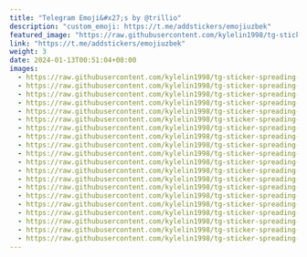 ```yaml
---
title: "Telegram Emoji&#x27;s by @trillio"
description: "custom_emoji: https://t.me/addstickers/emojiuzbek"
featured_image: "https://raw.githubusercontent.com/kylelin1998/tg-sticker-spreading-worldwide-images/main/img/c0ccdbb5-fc40-48c8-96d3-275ed2b106b4.jpg"
link: "https://t.me/addstickers/emojiuzbek"
weight: 3
date: 2024-01-13T00:51:04+08:00
images:
  - https://raw.githubusercontent.com/kylelin1998/tg-sticker-spreading-worldwide-images/main/img/c0ccdbb5-fc40-48c8-96d3-275ed2b106b4.jpg
  - https://raw.githubusercontent.com/kylelin1998/tg-sticker-spreading-worldwide-images/main/img/86202cb3-c9d5-4f7b-a5d8-7bb781444274.jpg
  - https://raw.githubusercontent.com/kylelin1998/tg-sticker-spreading-worldwide-images/main/img/ee779c43-f1ec-4a37-8c74-4c759eb01dc2.jpg
  - https://raw.githubusercontent.com/kylelin1998/tg-sticker-spreading-worldwide-images/main/img/1fa3aa5a-1c0e-4c73-b3d2-ccacd6db4e09.jpg
  - https://raw.githubusercontent.com/kylelin1998/tg-sticker-spreading-worldwide-images/main/img/3dde5428-0bc6-479e-b533-a42428bb0c27.jpg
  - https://raw.githubusercontent.com/kylelin1998/tg-sticker-spreading-worldwide-images/main/img/e91dc775-ea16-4a2f-8f89-689edf6ecf91.jpg
  - https://raw.githubusercontent.com/kylelin1998/tg-sticker-spreading-worldwide-images/main/img/8362ff6a-1cc4-490d-98e3-9d2f13953681.jpg
  - https://raw.githubusercontent.com/kylelin1998/tg-sticker-spreading-worldwide-images/main/img/82430bb5-943e-4cea-8b84-4c8b51ebe435.jpg
  - https://raw.githubusercontent.com/kylelin1998/tg-sticker-spreading-worldwide-images/main/img/71b2cb50-a428-44a5-8e6d-9307dddb98c9.jpg
  - https://raw.githubusercontent.com/kylelin1998/tg-sticker-spreading-worldwide-images/main/img/250a6680-8125-4784-9c73-94b4a9bf695f.jpg
  - https://raw.githubusercontent.com/kylelin1998/tg-sticker-spreading-worldwide-images/main/img/871fb1e2-a85b-48cd-9595-31a042831c1d.jpg
  - https://raw.githubusercontent.com/kylelin1998/tg-sticker-spreading-worldwide-images/main/img/9eb83e4c-2676-4351-bb2b-c8409d33989c.jpg
  - https://raw.githubusercontent.com/kylelin1998/tg-sticker-spreading-worldwide-images/main/img/6c412669-1d24-4ea5-ba64-5db980b16b39.jpg
  - https://raw.githubusercontent.com/kylelin1998/tg-sticker-spreading-worldwide-images/main/img/cc69233d-4ea8-42fd-9088-73dc52e55480.jpg
  - https://raw.githubusercontent.com/kylelin1998/tg-sticker-spreading-worldwide-images/main/img/89e96e9e-cdd6-4852-94b2-398b804227e7.jpg
  - https://raw.githubusercontent.com/kylelin1998/tg-sticker-spreading-worldwide-images/main/img/999ddc16-ab5d-4066-82a8-5700320e4e8f.jpg
  - https://raw.githubusercontent.com/kylelin1998/tg-sticker-spreading-worldwide-images/main/img/f2f52c6f-2c7d-4fa5-9026-f6d3cd8c39d7.jpg
  - https://raw.githubusercontent.com/kylelin1998/tg-sticker-spreading-worldwide-images/main/img/500ab28f-6193-4549-845d-c1793c87e515.jpg
  - https://raw.githubusercontent.com/kylelin1998/tg-sticker-spreading-worldwide-images/main/img/f526da2b-3326-4526-96ae-24531d689c96.jpg
  - https://raw.githubusercontent.com/kylelin1998/tg-sticker-spreading-worldwide-images/main/img/a5b20a34-1dc4-415b-a6f9-e85aba1dc08a.jpg
---
```

